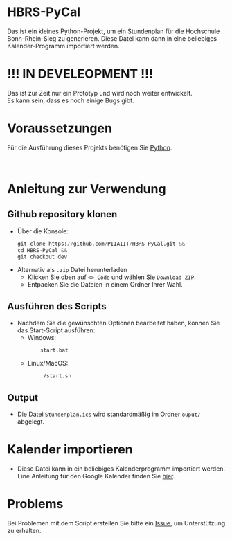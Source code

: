 # HBRS-PyCal
Das ist ein kleines Python-Projekt, um ein Stundenplan für die Hochschule Bonn-Rhein-Sieg zu generieren.
Diese Datei kann dann in eine beliebiges Kalender-Programm importiert werden.

# !!! IN DEVELEOPMENT !!! 

Das ist zur Zeit nur ein Prototyp und wird noch weiter entwickelt. \
Es kann sein, dass es noch einige Bugs gibt.

# Voraussetzungen
Für die Ausführung dieses Projekts benötigen Sie [Python](https://www.python.org/).

<br>

# Anleitung zur Verwendung

## Github repository klonen
- Über die Konsole:
    ```python
    git clone https://github.com/PIIAIIT/HBRS-PyCal.git &&
    cd HBRS-PyCal &&
    git checkout dev
    ```
- Alternativ als `.zip` Datei herunterladen
    + Klicken Sie oben auf [`<> Code`](https://github.com/PIIAIIT/HBRS-PyCal/archive/refs/heads/dev.zip) und wählen Sie `Download ZIP`.
    + Entpacken Sie die Dateien in einem Ordner Ihrer Wahl.

## Ausführen des Scripts
    
- Nachdem Sie die gewünschten Optionen bearbeitet haben, können Sie das Start-Script ausführen:
    + Windows:
      ```
          start.bat
      ```
    + Linux/MacOS:
      ```sh
          ./start.sh
      ```

## Output 
+ Die Datei ```Stundenplan.ics``` wird standardmäßig im Ordner ```ouput/``` abgelegt.


# Kalender importieren

+ Diese Datei kann in ein beliebiges Kalenderprogramm importiert werden. Eine Anleitung für den Google Kalender finden Sie [hier](./src/docs/IMPORT.md).


# Problems
Bei Problemen mit dem Script erstellen Sie bitte ein [Issue](https://github.com/PIIAIIT/HBRS-PyCal/issues), um Unterstützung zu erhalten.

